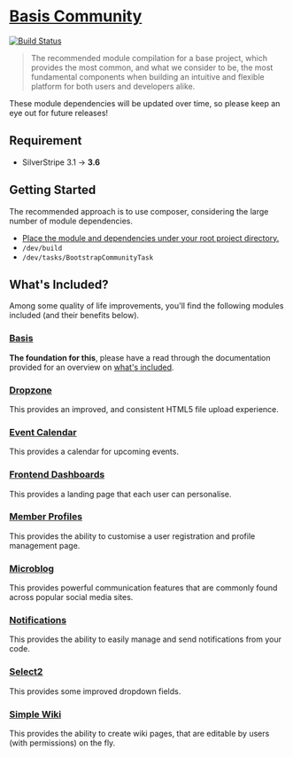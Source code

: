 # [Basis Community](https://packagist.org/packages/symbiote/silverstripe-collab)

[![Build Status](https://travis-ci.org/silverstripe-australia/silverstripe-ba-sis-community.svg?branch=master)](https://travis-ci.org/silverstripe-australia/silverstripe-ba-sis-community)

> The recommended module compilation for a base project, which provides the most common, and what we consider to be, the most fundamental components when building an intuitive and flexible platform for both users and developers alike.

These module dependencies will be updated over time, so please keep an eye out for future releases!

## Requirement

* SilverStripe 3.1 → **3.6**

## Getting Started

The recommended approach is to use composer, considering the large number of module dependencies.

* [Place the module and dependencies under your root project directory.](https://packagist.org/packages/symbiote/silverstripe-collab)
* `/dev/build`
* `/dev/tasks/BootstrapCommunityTask`

## What's Included?

Among some quality of life improvements, you'll find the following modules included (and their benefits below).

### [Basis](https://github.com/silverstripe-australia/silverstripe-ba-sis/)

**The foundation for this**, please have a read through the documentation provided for an overview on [what's included](https://github.com/silverstripe-australia/silverstripe-ba-sis/#whats-included).

### [Dropzone](https://github.com/unclecheese/silverstripe-dropzone/)

This provides an improved, and consistent HTML5 file upload experience.

### [Event Calendar](https://github.com/unclecheese/silverstripe-event-calendar/)

This provides a calendar for upcoming events.

### [Frontend Dashboards](https://github.com/nyeholt/silverstripe-frontend-dashboards/)

This provides a landing page that each user can personalise.

### [Member Profiles](https://github.com/silverstripe-australia/silverstripe-memberprofiles/)

This provides the ability to customise a user registration and profile management page.

### [Microblog](https://github.com/nyeholt/silverstripe-microblog/)

This provides powerful communication features that are commonly found across popular social media sites.

### [Notifications](https://github.com/silverstripe-australia/silverstripe-notifications/)

This provides the ability to easily manage and send notifications from your code.

### [Select2](https://github.com/sheadawson/silverstripe-select2/)

This provides some improved dropdown fields.

### [Simple Wiki](https://github.com/nyeholt/silverstripe-simplewiki/)

This provides the ability to create wiki pages, that are editable by users (with permissions) on the fly.